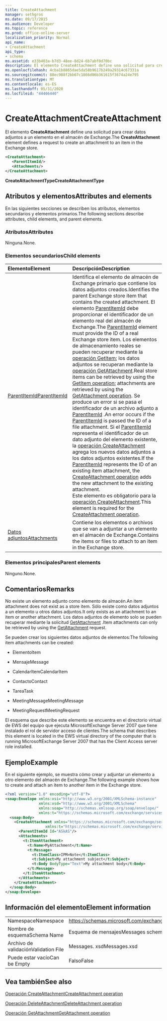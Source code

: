 ```yaml
---
title: CreateAttachment
manager: sethgros
ms.date: 09/17/2015
ms.audience: Developer
ms.topic: reference
ms.prod: office-online-server
localization_priority: Normal
api_name:
- CreateAttachment
api_type:
- schema
ms.assetid: e33b403a-b7d3-48ee-8d24-6b7abf0d70bc
description: El elemento CreateAttachment define una solicitud para crear datos adjuntos a un elemento en el almacén de Exchange.
ms.openlocfilehash: 4cba1b8865dae5da58b9617b249a29314c67331a
ms.sourcegitcommit: 88ec988f2bb67c1866d06b361615f3674a24e795
ms.translationtype: MT
ms.contentlocale: es-ES
ms.lasthandoff: 05/31/2020
ms.locfileid: "44466440"
---
```

# <a name="createattachment"></a><span data-ttu-id="5f627-103">CreateAttachment</span><span class="sxs-lookup"><span data-stu-id="5f627-103">CreateAttachment</span></span>

<span data-ttu-id="5f627-104">El elemento **CreateAttachment** define una solicitud para crear datos adjuntos a un elemento en el almacén de Exchange.</span><span class="sxs-lookup"><span data-stu-id="5f627-104">The **CreateAttachment** element defines a request to create an attachment to an item in the Exchange store.</span></span> 
  
```xml
<CreateAttachment>
   <ParentItemId/>
   <Attachments/>
</CreateAttachment>
```

 <span data-ttu-id="5f627-105">**CreateAttachmentType**</span><span class="sxs-lookup"><span data-stu-id="5f627-105">**CreateAttachmentType**</span></span>
## <a name="attributes-and-elements"></a><span data-ttu-id="5f627-106">Atributos y elementos</span><span class="sxs-lookup"><span data-stu-id="5f627-106">Attributes and elements</span></span>

<span data-ttu-id="5f627-107">En las siguientes secciones se describen los atributos, elementos secundarios y elementos primarios.</span><span class="sxs-lookup"><span data-stu-id="5f627-107">The following sections describe attributes, child elements, and parent elements.</span></span>
  
### <a name="attributes"></a><span data-ttu-id="5f627-108">Atributos</span><span class="sxs-lookup"><span data-stu-id="5f627-108">Attributes</span></span>

<span data-ttu-id="5f627-109">Ninguna.</span><span class="sxs-lookup"><span data-stu-id="5f627-109">None.</span></span>
  
### <a name="child-elements"></a><span data-ttu-id="5f627-110">Elementos secundarios</span><span class="sxs-lookup"><span data-stu-id="5f627-110">Child elements</span></span>

|<span data-ttu-id="5f627-111">**Elemento**</span><span class="sxs-lookup"><span data-stu-id="5f627-111">**Element**</span></span>|<span data-ttu-id="5f627-112">**Descripción**</span><span class="sxs-lookup"><span data-stu-id="5f627-112">**Description**</span></span>|
|:-----|:-----|
|[<span data-ttu-id="5f627-113">ParentItemId</span><span class="sxs-lookup"><span data-stu-id="5f627-113">ParentItemId</span></span>](parentitemid.md) <br/> |<span data-ttu-id="5f627-114">Identifica el elemento de almacén de Exchange primario que contiene los datos adjuntos creados.</span><span class="sxs-lookup"><span data-stu-id="5f627-114">Identifies the parent Exchange store item that contains the created attachment.</span></span> <span data-ttu-id="5f627-115">El elemento [ParentItemId](parentitemid.md) debe proporcionar el identificador de un elemento real del almacén de Exchange.</span><span class="sxs-lookup"><span data-stu-id="5f627-115">The [ParentItemId](parentitemid.md) element must provide the ID of a real Exchange store item.</span></span> <span data-ttu-id="5f627-116">Los elementos de almacenamiento reales se pueden recuperar mediante la [operación GetItem](getitem-operation.md); los datos adjuntos se recuperan mediante la [operación GetAttachment](getattachment-operation.md).</span><span class="sxs-lookup"><span data-stu-id="5f627-116">Real store items can be retrieved by using the [GetItem operation](getitem-operation.md); attachments are retrieved by using the [GetAttachment operation](getattachment-operation.md).</span></span> <span data-ttu-id="5f627-117">Se produce un error si se pasa el identificador de un archivo adjunto a [ParentItemId](parentitemid.md) .</span><span class="sxs-lookup"><span data-stu-id="5f627-117">An error occurs if the [ParentItemId](parentitemid.md) is passed the ID of a file attachment.</span></span> <span data-ttu-id="5f627-118">Si el [ParentItemId](parentitemid.md) representa el identificador de un dato adjunto del elemento existente, la [operación CreateAttachment](createattachment-operation.md) agrega los nuevos datos adjuntos a los datos adjuntos existentes.</span><span class="sxs-lookup"><span data-stu-id="5f627-118">If the [ParentItemId](parentitemid.md) represents the ID of an existing item attachment, the [CreateAttachment operation](createattachment-operation.md) adds the new attachment to the existing attachment.</span></span>  <br/> <span data-ttu-id="5f627-119">Este elemento es obligatorio para la [operación CreateAttachment](createattachment-operation.md).</span><span class="sxs-lookup"><span data-stu-id="5f627-119">This element is required for the [CreateAttachment operation](createattachment-operation.md).</span></span>  <br/> |
|[<span data-ttu-id="5f627-120">Datos adjuntos</span><span class="sxs-lookup"><span data-stu-id="5f627-120">Attachments</span></span>](attachments-ex15websvcsotherref.md) <br/> |<span data-ttu-id="5f627-121">Contiene los elementos o archivos que se van a adjuntar a un elemento en el almacén de Exchange.</span><span class="sxs-lookup"><span data-stu-id="5f627-121">Contains the items or files to attach to an item in the Exchange store.</span></span>  <br/> |
   
### <a name="parent-elements"></a><span data-ttu-id="5f627-122">Elementos principales</span><span class="sxs-lookup"><span data-stu-id="5f627-122">Parent elements</span></span>

<span data-ttu-id="5f627-123">Ninguno.</span><span class="sxs-lookup"><span data-stu-id="5f627-123">None.</span></span>
  
## <a name="remarks"></a><span data-ttu-id="5f627-124">Comentarios</span><span class="sxs-lookup"><span data-stu-id="5f627-124">Remarks</span></span>

<span data-ttu-id="5f627-125">No existe un elemento adjunto como elemento de almacén.</span><span class="sxs-lookup"><span data-stu-id="5f627-125">An item attachment does not exist as a store item.</span></span> <span data-ttu-id="5f627-126">Sólo existe como datos adjuntos a un elemento u otros datos adjuntos.</span><span class="sxs-lookup"><span data-stu-id="5f627-126">It only exists as an attachment to an item or another attachment.</span></span> <span data-ttu-id="5f627-127">Los datos adjuntos de elemento solo se pueden recuperar mediante la solicitud [GetAttachment](getattachment.md) .</span><span class="sxs-lookup"><span data-stu-id="5f627-127">Item attachments can only be retrieved by using the [GetAttachment](getattachment.md) request.</span></span> 
  
<span data-ttu-id="5f627-128">Se pueden crear los siguientes datos adjuntos de elementos:</span><span class="sxs-lookup"><span data-stu-id="5f627-128">The following item attachments can be created:</span></span>
  
- <span data-ttu-id="5f627-129">Elemento</span><span class="sxs-lookup"><span data-stu-id="5f627-129">Item</span></span>
    
- <span data-ttu-id="5f627-130">Mensaje</span><span class="sxs-lookup"><span data-stu-id="5f627-130">Message</span></span>
    
- <span data-ttu-id="5f627-131">CalendarItem</span><span class="sxs-lookup"><span data-stu-id="5f627-131">CalendarItem</span></span>
    
- <span data-ttu-id="5f627-132">Contacto</span><span class="sxs-lookup"><span data-stu-id="5f627-132">Contact</span></span>
    
- <span data-ttu-id="5f627-133">Tarea</span><span class="sxs-lookup"><span data-stu-id="5f627-133">Task</span></span>
    
- <span data-ttu-id="5f627-134">MeetingMessage</span><span class="sxs-lookup"><span data-stu-id="5f627-134">MeetingMessage</span></span>
    
- <span data-ttu-id="5f627-135">MeetingRequest</span><span class="sxs-lookup"><span data-stu-id="5f627-135">MeetingRequest</span></span>
    
<span data-ttu-id="5f627-136">El esquema que describe este elemento se encuentra en el directorio virtual de EWS del equipo que ejecuta MicrosoftExchange Server 2007 que tiene instalado el rol de servidor acceso de clientes.</span><span class="sxs-lookup"><span data-stu-id="5f627-136">The schema that describes this element is located in the EWS virtual directory of the computer that is running MicrosoftExchange Server 2007 that has the Client Access server role installed.</span></span>
  
## <a name="example"></a><span data-ttu-id="5f627-137">Ejemplo</span><span class="sxs-lookup"><span data-stu-id="5f627-137">Example</span></span>

<span data-ttu-id="5f627-138">En el siguiente ejemplo, se muestra cómo crear y adjuntar un elemento a otro elemento del almacén de Exchange.</span><span class="sxs-lookup"><span data-stu-id="5f627-138">The following example shows how to create and attach an item to another item in the Exchange store.</span></span>
  
```XML
<?xml version="1.0" encoding="utf-8"?>
<soap:Envelope xmlns:xsi="http://www.w3.org/2001/XMLSchema-instance"
               xmlns:xsd="http://www.w3.org/2001/XMLSchema"
               xmlns:soap="http://schemas.xmlsoap.org/soap/envelope/"
               xmlns:t="https://schemas.microsoft.com/exchange/services/2006/types">
  <soap:Body>
    <CreateAttachment xmlns="https://schemas.microsoft.com/exchange/services/2006/messages" 
                  xmlns:t="https://schemas.microsoft.com/exchange/services/2006/types">
      <ParentItemId Id="ASkAS"/>
      <Attachments>
        <t:ItemAttachment>
          <t:Name>MyAttachment</t:Name>
          <t:Message>
            <t:ItemClass>IPM>Note</t:ItemClass>
            <t:Subject>My attachment subject</t:Subject>
            <t:Body BodyType="Text">My attachment body</t:Body>
          </t:Message>
        </t:ItemAttachment>
      </Attachments>
    </CreateAttachment>
  </soap:Body>
</soap:Envelope>
```

## <a name="element-information"></a><span data-ttu-id="5f627-139">Información del elemento</span><span class="sxs-lookup"><span data-stu-id="5f627-139">Element information</span></span>

|||
|:-----|:-----|
|<span data-ttu-id="5f627-140">Namespace</span><span class="sxs-lookup"><span data-stu-id="5f627-140">Namespace</span></span>  <br/> |https://schemas.microsoft.com/exchange/services/2006/messages  <br/> |
|<span data-ttu-id="5f627-141">Nombre de esquema</span><span class="sxs-lookup"><span data-stu-id="5f627-141">Schema Name</span></span>  <br/> |<span data-ttu-id="5f627-142">Esquema de mensajes</span><span class="sxs-lookup"><span data-stu-id="5f627-142">Messages schema</span></span>  <br/> |
|<span data-ttu-id="5f627-143">Archivo de validación</span><span class="sxs-lookup"><span data-stu-id="5f627-143">Validation File</span></span>  <br/> |<span data-ttu-id="5f627-144">Messages. xsd</span><span class="sxs-lookup"><span data-stu-id="5f627-144">Messages.xsd</span></span>  <br/> |
|<span data-ttu-id="5f627-145">Puede estar vacío</span><span class="sxs-lookup"><span data-stu-id="5f627-145">Can be Empty</span></span>  <br/> |<span data-ttu-id="5f627-146">Falso</span><span class="sxs-lookup"><span data-stu-id="5f627-146">False</span></span>  <br/> |
   
## <a name="see-also"></a><span data-ttu-id="5f627-147">Vea también</span><span class="sxs-lookup"><span data-stu-id="5f627-147">See also</span></span>



[<span data-ttu-id="5f627-148">Operación CreateAttachment</span><span class="sxs-lookup"><span data-stu-id="5f627-148">CreateAttachment operation</span></span>](createattachment-operation.md)
  
[<span data-ttu-id="5f627-149">Operación DeleteAttachment</span><span class="sxs-lookup"><span data-stu-id="5f627-149">DeleteAttachment operation</span></span>](deleteattachment-operation.md)
  
[<span data-ttu-id="5f627-150">Operación GetAttachment</span><span class="sxs-lookup"><span data-stu-id="5f627-150">GetAttachment operation</span></span>](getattachment-operation.md)

